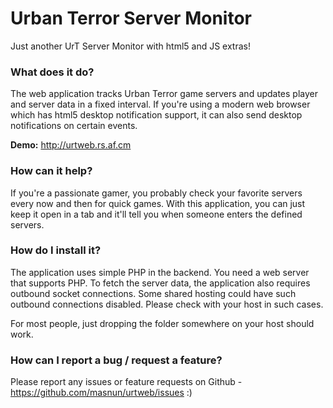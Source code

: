 # Urban Terror Server Monitor 

Just another UrT Server Monitor with html5 and JS extras!


### What does it do? 

The web application tracks Urban Terror game servers and updates player and server data in a fixed interval. If you're using a modern web browser which has html5 desktop notification support, it can also send desktop notifications on certain events. 

<b>Demo:</b> <a href="http://urtweb.rs.af.cm/">http://urtweb.rs.af.cm</a> 

### How can it help? 

If you're a passionate gamer, you probably check your favorite servers every now and then for quick games. With this application, you can just keep it open in a tab and it'll tell you when someone enters the defined servers. 

### How do I install it? 

The application uses simple PHP in the backend. You need a web server that supports PHP. To fetch the server data, the application also requires outbound socket connections. Some shared hosting could have such outbound connections disabled. Please check with your host in such cases. 

For most people, just dropping the folder somewhere on your host should work. 

### How can I report a bug / request a feature? 

Please report any issues or feature requests on Github - <a href="https://github.com/masnun/urtweb/issues">https://github.com/masnun/urtweb/issues</a> :) 

